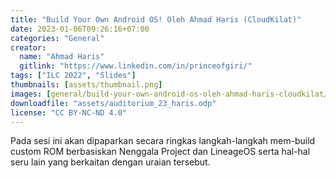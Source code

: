 ```yaml
---
title: "Build Your Own Android OS! Oleh Ahmad Haris (CloudKilat)"
date: 2023-01-06T09:26:16+07:00
categories: "General"
creator: 
  name: "Ahmad Haris"
  gitlink: "https://www.linkedin.com/in/princeofgiri/"
tags: ["ILC 2022", "Slides"]
thumbnails: [assets/thumbnail.png]
images: [general/build-your-own-android-os-oleh-ahmad-haris-cloudkilat/assets/thumbnail.png]
downloadfile: "assets/auditorium_23_haris.odp"
license: "CC BY-NC-ND 4.0"
---
```

Pada sesi ini akan dipaparkan secara ringkas langkah-langkah mem-build custom ROM berbasiskan Nenggala Project dan LineageOS serta hal-hal seru lain yang berkaitan dengan uraian tersebut.
